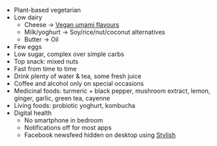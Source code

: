 *   Plant-based vegetarian
*   Low dairy  
    *   Cheese → [Vegan umami flavours](http://www.onegreenplanet.org/vegan-food/how-to-add-umami-flavor-to-vegan-dishes/)  
    *   Milk/yoghurt → Soy/rice/nut/coconut alternatives  
    *   Butter → Oil  
*   Few eggs
*   Low sugar, complex over simple carbs
*   Top snack: mixed nuts
*   Fast from time to time
*   Drink plenty of water & tea, some fresh juice
*   Coffee and alcohol only on special occasions
*   Medicinal foods: turmeric + black pepper, mushroom extract, lemon, ginger, garlic, green tea, cayenne
*   Living foods: probiotic yoghurt, kombucha
*   Digital health  
    *   No smartphone in bedroom
    *   Notifications off for most apps
    *   Facebook newsfeed hidden on desktop using [Stylish](https://www.facebook.com/stephenreid.net/posts/198161831610249)

